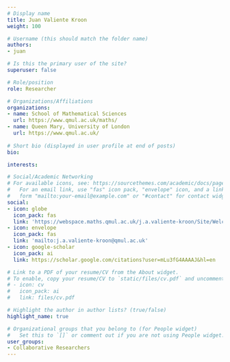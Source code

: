 ```yaml
---
# Display name
title: Juan Valiente Kroon
weight: 100

# Username (this should match the folder name)
authors:
- juan

# Is this the primary user of the site?
superuser: false

# Role/position
role: Researcher

# Organizations/Affiliations
organizations:
- name: School of Mathematical Sciences  
  url: https://www.qmul.ac.uk/maths/
- name: Queen Mary, University of London
  url: https://www.qmul.ac.uk/
  
# Short bio (displayed in user profile at end of posts)
bio: 

interests:

# Social/Academic Networking
# For available icons, see: https://sourcethemes.com/academic/docs/page-builder/#icons
#   For an email link, use "fas" icon pack, "envelope" icon, and a link in the
#   form "mailto:your-email@example.com" or "#contact" for contact widget.
social:
- icon: globe
  icon_pack: fas
  link: 'https://webspace.maths.qmul.ac.uk/j.a.valiente-kroon/Site/Welcome.html'
- icon: envelope
  icon_pack: fas
  link: 'mailto:j.a.valiente-kroon@qmul.ac.uk'
- icon: google-scholar
  icon_pack: ai
  link: https://scholar.google.com/citations?user=mLu3fG4AAAAJ&hl=en

# Link to a PDF of your resume/CV from the About widget.
# To enable, copy your resume/CV to `static/files/cv.pdf` and uncomment the lines below.
# - icon: cv
#   icon_pack: ai
#   link: files/cv.pdf

# Highlight the author in author lists? (true/false)
highlight_name: true

# Organizational groups that you belong to (for People widget)
#   Set this to `[]` or comment out if you are not using People widget.
user_groups:
- Collaborative Researchers
---
```

